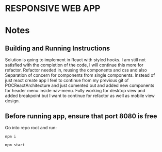 # RESPONSIVE WEB APP

# Notes

## Building and Running Instructions

Solution is going to implement in React with styled hooks.
I am still not satisfied with the completion of the code, I will continue this more for refactor.
Refactor needed in, reusing the components and css and also Separation of concern for components from single components.
Instead of just react create app I feel to continue from my previous git of POCReactArchitecture and just comented out and added new components for header menu inside nav-menu.
Fully working for desktop view and added breakpoint but I want to continue for refactor as well as mobile view design.

## Before running app, ensure that port 8080 is free

Go into repo root and run:

`npm i`

`npm start`